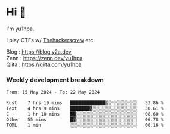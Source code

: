 # Hi 👋

I'm yu1hpa.

I play CTFs w/ [Thehackerscrew](https://www.thehackerscrew.team/) etc.

Blog : https://blog.y2a.dev  
Zenn : https://zenn.dev/yu1hpa  
Qiita : https://qiita.com/yu1hpa  

### Weekly development breakdown

<!--START_SECTION:waka-->

```txt
From: 15 May 2024 - To: 22 May 2024

Rust    7 hrs 19 mins   █████████████▒░░░░░░░░░░░   53.86 %
Text    4 hrs 9 mins    ███████▓░░░░░░░░░░░░░░░░░   30.61 %
C       1 hr 10 mins    ██░░░░░░░░░░░░░░░░░░░░░░░   08.60 %
Other   55 mins         █▓░░░░░░░░░░░░░░░░░░░░░░░   06.78 %
TOML    1 min           ░░░░░░░░░░░░░░░░░░░░░░░░░   00.16 %
```

<!--END_SECTION:waka-->


